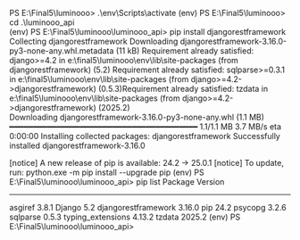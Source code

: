 
PS E:\Final5\luminooo> .\env\Scripts\activate
(env) PS E:\Final5\luminooo> cd .\luminooo_api\
(env) PS E:\Final5\luminooo\luminooo_api> pip install djangorestframework
Collecting djangorestframework
  Downloading djangorestframework-3.16.0-py3-none-any.whl.metadata (11 kB)
Requirement already satisfied: django>=4.2 in e:\final5\luminooo\env\lib\site-packages (from djangorestframework) (5.2)
Requirement already satisfied: sqlparse>=0.3.1 in e:\final5\luminooo\env\lib\site-packages (from django>=4.2->djangorestframework) (0.5.3)Requirement already satisfied: tzdata in e:\final5\luminooo\env\lib\site-packages (from django>=4.2->djangorestframework) (2025.2)        
Downloading djangorestframework-3.16.0-py3-none-any.whl (1.1 MB)
   ━━━━━━━━━━━━━━━━━━━━━━━━━━━━━━━━━━━━━━━━ 1.1/1.1 MB 3.7 MB/s eta 0:00:00
Installing collected packages: djangorestframework
Successfully installed djangorestframework-3.16.0

[notice] A new release of pip is available: 24.2 -> 25.0.1
[notice] To update, run: python.exe -m pip install --upgrade pip
(env) PS E:\Final5\luminooo\luminooo_api> pip list
Package             Version
------------------- -------
asgiref             3.8.1
Django              5.2
djangorestframework 3.16.0
pip                 24.2
psycopg             3.2.6
sqlparse            0.5.3
typing_extensions   4.13.2
tzdata              2025.2
(env) PS E:\Final5\luminooo\luminooo_api> 